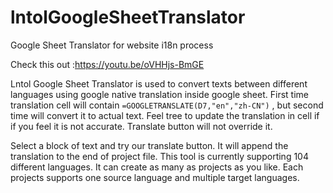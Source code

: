 # lntolGoogleSheetTranslator
Google Sheet Translator for website i18n process

Check this out :https://youtu.be/oVHHjs-BmGE

Lntol Google Sheet Translator is used to convert texts between different languages using google native translation inside google sheet. First time translation cell will contain `=GOOGLETRANSLATE(D7,"en","zh-CN")` , but second time will convert it to actual text. Feel tree to update the translation in cell if if you feel it is not accurate. Translate button will not override it.

Select a block of text and try our translate button. It will append the translation to the end of project file.
This tool is currently supporting 104 different languages.
It can create as many as projects as you like.
Each projects supports one source language and multiple target languages. 
